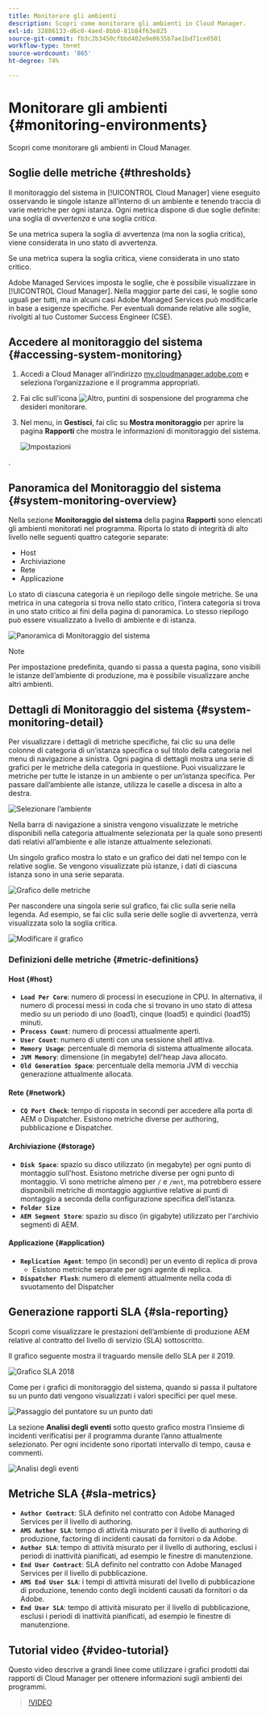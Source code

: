 ```yaml
---
title: Monitorare gli ambienti
description: Scopri come monitorare gli ambienti in Cloud Manager.
exl-id: 32886133-d6c0-4aed-8bb0-81b84f63e825
source-git-commit: fb3c2b3450cfbbd402e9e0635b7ae1bd71ce0501
workflow-type: tm+mt
source-wordcount: '865'
ht-degree: 74%

---
```



# Monitorare gli ambienti {#monitoring-environments}

Scopri come monitorare gli ambienti in Cloud Manager.

## Soglie delle metriche {#thresholds}

Il monitoraggio del sistema in [!UICONTROL Cloud Manager] viene eseguito osservando le singole istanze all’interno di un ambiente e tenendo traccia di varie metriche per ogni istanza. Ogni metrica dispone di due soglie definite: una soglia di *avvertenza* e una soglia *critica*.

Se una metrica supera la soglia di avvertenza (ma non la soglia critica), viene considerata in uno stato di avvertenza.

Se una metrica supera la soglia critica, viene considerata in uno stato critico.

Adobe Managed Services imposta le soglie, che è possibile visualizzare in [!UICONTROL Cloud Manager]. Nella maggior parte dei casi, le soglie sono uguali per tutti, ma in alcuni casi Adobe Managed Services può modificarle in base a esigenze specifiche. Per eventuali domande relative alle soglie, rivolgiti al tuo Customer Success Engineer (CSE).

## Accedere al monitoraggio del sistema {#accessing-system-monitoring}

1. Accedi a Cloud Manager all’indirizzo [my.cloudmanager.adobe.com](https://my.cloudmanager.adobe.com) e seleziona l’organizzazione e il programma appropriati.

1. Fai clic sull&#39;icona ![Altro, puntini di sospensione](https://spectrum.adobe.com/static/icons/workflow_18/Smock_More_18_N.svg) del programma che desideri monitorare.
1. Nel menu, in **Gestisci**, fai clic su **Mostra monitoraggio** per aprire la pagina **Rapporti** che mostra le informazioni di monitoraggio del sistema.

   ![Impostazioni](/help/assets/first-timea1.png)

.

## Panoramica del Monitoraggio del sistema {#system-monitoring-overview}

Nella sezione **Monitoraggio del sistema** della pagina **Rapporti** sono elencati gli ambienti monitorati nel programma. Riporta lo stato di integrità di alto livello nelle seguenti quattro categorie separate:

* Host
* Archiviazione
* Rete
* Applicazione

Lo stato di ciascuna categoria è un riepilogo delle singole metriche. Se una metrica in una categoria si trova nello stato critico, l’intera categoria si trova in uno stato critico ai fini della pagina di panoramica. Lo stesso riepilogo può essere visualizzato a livello di ambiente e di istanza.

![Panoramica di Monitoraggio del sistema](/help/assets/System-Monitoring-Reports.png)

>[!NOTE]
>
>Per impostazione predefinita, quando si passa a questa pagina, sono visibili le istanze dell’ambiente di produzione, ma è possibile visualizzare anche altri ambienti.

## Dettagli di Monitoraggio del sistema {#system-monitoring-detail}

Per visualizzare i dettagli di metriche specifiche, fai clic su una delle colonne di categoria di un’istanza specifica o sul titolo della categoria nel menu di navigazione a sinistra. Ogni pagina di dettagli mostra una serie di grafici per le metriche della categoria in questiione. Puoi visualizzare le metriche per tutte le istanze in un ambiente o per un’istanza specifica. Per passare dall’ambiente alle istanze, utilizza le caselle a discesa in alto a destra.

![Selezionare l’ambiente](/help/assets/System_Monitoring1.png)

Nella barra di navigazione a sinistra vengono visualizzate le metriche disponibili nella categoria attualmente selezionata per la quale sono presenti dati relativi all’ambiente e alle istanze attualmente selezionati.

Un singolo grafico mostra lo stato e un grafico dei dati nel tempo con le relative soglie. Se vengono visualizzate più istanze, i dati di ciascuna istanza sono in una serie separata.

![Grafico delle metriche](/help/assets/Monitoring_Graphs1.png)

Per nascondere una singola serie sul grafico, fai clic sulla serie nella legenda.
Ad esempio, se fai clic sulla serie delle soglie di avvertenza, verrà visualizzata solo la soglia critica.

![Modificare il grafico](/help/assets/Monitoring_Graphs2.png)

### Definizioni delle metriche {#metric-definitions}

#### Host {#host}

* **`Load Per Core`**: numero di processi in esecuzione in CPU. In alternativa, il numero di processi messi in coda che si trovano in uno stato di attesa medio su un periodo di uno (load1), cinque (load5) e quindici (load15) minuti.
* **P`rocess Count`**: numero di processi attualmente aperti.
* **`User Count`**: numero di utenti con una sessione shell attiva.
* **`Memory Usage`**: percentuale di memoria di sistema attualmente allocata.
* **`JVM Memory`**: dimensione (in megabyte) dell&#39;heap Java allocato.
* **`Old Generation Space`**: percentuale della memoria JVM di vecchia generazione attualmente allocata.

#### Rete {#network}

* **`CQ Port Check`**: tempo di risposta in secondi per accedere alla porta di AEM o Dispatcher. Esistono metriche diverse per authoring, pubblicazione e Dispatcher.

#### Archiviazione {#storage}

* **`Disk Space`**: spazio su disco utilizzato (in megabyte) per ogni punto di montaggio sull&#39;host. Esistono metriche diverse per ogni punto di montaggio. Vi sono metriche almeno per `/` e `/mnt`, ma potrebbero essere disponibili metriche di montaggio aggiuntive relative ai punti di montaggio a seconda della configurazione specifica dell’istanza.
* **`Folder Size`**
* **`AEM Segment Store`**: spazio su disco (in gigabyte) utilizzato per l&#39;archivio segmenti di AEM.

#### Applicazione {#application}

* **`Replication Agent`**: tempo (in secondi) per un evento di replica di prova
   * Esistono metriche separate per ogni agente di replica.
* **`Dispatcher Flush`**: numero di elementi attualmente nella coda di svuotamento del Dispatcher

## Generazione rapporti SLA {#sla-reporting}

Scopri come visualizzare le prestazioni dell’ambiente di produzione AEM relative al contratto del livello di servizio (SLA) sottoscritto.

Il grafico seguente mostra il traguardo mensile dello SLA per il 2019.

![Grafico SLA 2018](/help/assets/SLA-Reports-one.png)

Come per i grafici di monitoraggio del sistema, quando si passa il pultatore su un punto dati vengono visualizzati i valori specifici per quel mese.

![Passaggio del puntatore su un punto dati](/help/assets/SLA-Reports-two.png)

La sezione **Analisi degli eventi** sotto questo grafico mostra l’insieme di incidenti verificatisi per il programma durante l’anno attualmente selezionato. Per ogni incidente sono riportati intervallo di tempo, causa e commenti.

![Analisi degli eventi](/help/assets/sla-reporting3.png)

## Metriche SLA {#sla-metrics}

* **`Author Contract`**: SLA definito nel contratto con Adobe Managed Services per il livello di authoring.
* **`AMS Author SLA`**: tempo di attività misurato per il livello di authoring di produzione, factoring di incidenti causati da fornitori o da Adobe.
* **`Author SLA`**: tempo di attività misurato per il livello di authoring, esclusi i periodi di inattività pianificati, ad esempio le finestre di manutenzione.
* **`End User Contract`**: SLA definito nel contratto con Adobe Managed Services per il livello di pubblicazione.
* **`AMS End User SLA`**: i tempi di attività misurati del livello di pubblicazione di produzione, tenendo conto degli incidenti causati da fornitori o da Adobe.
* **`End User SLA`**: tempo di attività misurato per il livello di pubblicazione, esclusi i periodi di inattività pianificati, ad esempio le finestre di manutenzione.

## Tutorial video {#video-tutorial}

Questo video descrive a grandi linee come utilizzare i grafici prodotti dai rapporti di Cloud Manager per ottenere informazioni sugli ambienti dei programmi.

>[!VIDEO](https://video.tv.adobe.com/v/26315/)
